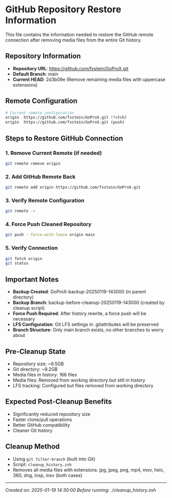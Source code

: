 # GitHub Repository Restore Information

This file contains the information needed to restore the GitHub remote connection after removing media files from the entire Git history.

## Repository Information
- **Repository URL**: https://github.com/fxstein/GoProX.git
- **Default Branch**: main
- **Current HEAD**: 2d3b09e (Remove remaining media files with uppercase extensions)

## Remote Configuration
```zsh
# Current remote configuration
origin  https://github.com/fxstein/GoProX.git (fetch)
origin  https://github.com/fxstein/GoProX.git (push)
```

## Steps to Restore GitHub Connection

### 1. Remove Current Remote (if needed)
```zsh
git remote remove origin
```

### 2. Add GitHub Remote Back
```zsh
git remote add origin https://github.com/fxstein/GoProX.git
```

### 3. Verify Remote Configuration
```zsh
git remote -v
```

### 4. Force Push Cleaned Repository
```zsh
git push --force-with-lease origin main
```

### 5. Verify Connection
```zsh
git fetch origin
git status
```

## Important Notes

- **Backup Created**: GoProX-backup-20250119-143000 (in parent directory)
- **Backup Branch**: backup-before-cleanup-20250119-143000 (created by cleanup script)
- **Force Push Required**: After history rewrite, a force push will be necessary
- **LFS Configuration**: Git LFS settings in .gitattributes will be preserved
- **Branch Structure**: Only main branch exists, no other branches to worry about

## Pre-Cleanup State
- Repository size: ~9.5GB
- Git directory: ~9.2GB
- Media files in history: 166 files
- Media files: Removed from working directory but still in history
- LFS tracking: Configured but files removed from working directory

## Expected Post-Cleanup Benefits
- Significantly reduced repository size
- Faster clone/pull operations
- Better GitHub compatibility
- Cleaner Git history

## Cleanup Method
- Using `git filter-branch` (built into Git)
- Script: `cleanup_history.zsh`
- Removes all media files with extensions: jpg, jpeg, png, mp4, mov, heic, 360, dng, insp, insv (both cases)

---
*Created on: 2025-01-19 14:30:00*
*Before running: ./cleanup_history.zsh* 